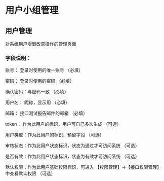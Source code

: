 # 用户小组管理

## 用户管理

对系统用户增删改查操作的管理页面

### 字段说明：

账号：    登录时使用的唯一账号                       （必填）

密码：    登录时使用的密码                           （必填）

确认密码：与密码一致                                 （必填）

用户名：  昵称，显示用                               （必填）

邮箱：    接口测试报告邮件的邮箱                     （必填）

token：   作为此用户的标识，用户可自己多次生成       （可选）

用户类型：作为此用户的标识，预留字段                 （可选）

审核状态：作为此用户状态标识，状态为通过才可访问系统 （可选）

是否有效：作为此用户状态标识，状态为有效才可访问系统 （可选）

默认权限：作为此用户基础权限标识，可进入 【权限管理】->【接口权限管理】 中查看默认权限 （可选）
